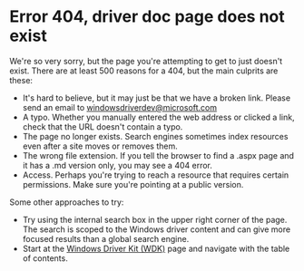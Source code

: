 ﻿# Error 404, driver doc page does not exist  

We're so very sorry, but the page you're attempting to get to just doesn't exist. There are at least 500 reasons for a 404, but the main culprits are these:
- It's hard to believe, but it may just be that we have a broken link. Please send an email to [windowsdriverdev@microsoft.com](mailto:windowsdriverdev@microsoft.com)
- A typo. Whether you manually entered the web address or clicked a link, check that the URL doesn't contain a typo.
- The page no longer exists. Search engines sometimes index resources even after a site moves or removes them. 
- The wrong file extension. If you tell the browser to find a .aspx page and it has a .md version only, you may see a 404 error.
- Access. Perhaps you're trying to reach a resource that requires certain permissions. Make sure you're pointing at a public version.

Some other approaches to try:
- Try using the internal search box in the upper right corner of the page. The search is scoped to the Windows driver content and can give more focused results than a global search engine.
- Start at the [Windows Driver Kit (WDK)](https://msdn.microsoft.com/windows/hardware/drivers/index/) page and navigate with the table of contents.

